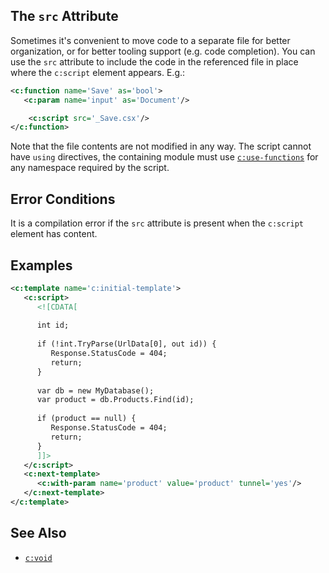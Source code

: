 ## The `src` Attribute

Sometimes it's convenient to move code to a separate file for better organization, or for better tooling support (e.g. code completion). You can use the `src` attribute to include the code in the referenced file in place where the `c:script` element appears. E.g.:

```xml
<c:function name='Save' as='bool'>
   <c:param name='input' as='Document'/>

    <c:script src='_Save.csx'/>
</c:function>
```

Note that the file contents are not modified in any way. The script cannot have `using` directives, the containing module must use [`c:use-functions`](use-functions.html) for any namespace required by the script.

## Error Conditions

It is a compilation error if the `src` attribute is present when the `c:script` element has content.

## Examples

```xml
<c:template name='c:initial-template'>
   <c:script>
      <![CDATA[
      
      int id;
      
      if (!int.TryParse(UrlData[0], out id)) {
         Response.StatusCode = 404;
         return;
      }
      
      var db = new MyDatabase();
      var product = db.Products.Find(id);
      
      if (product == null) {
         Response.StatusCode = 404;
         return;
      }
      ]]>
   </c:script>
   <c:next-template>
      <c:with-param name='product' value='product' tunnel='yes'/>
   </c:next-template>
</c:template>
```

## See Also

- [`c:void`](void.html)
